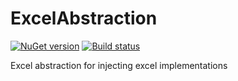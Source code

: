 ExcelAbstraction
================

[![NuGet version](https://badge.fury.io/nu/ExcelAbstraction.svg)](https://badge.fury.io/nu/ExcelAbstraction)
[![Build status](https://ci.appveyor.com/api/projects/status/8c1rdt98dk27rvo4/branch/master?svg=true)](https://ci.appveyor.com/project/kellyselden/excelabstraction/branch/master)

Excel abstraction for injecting excel implementations
